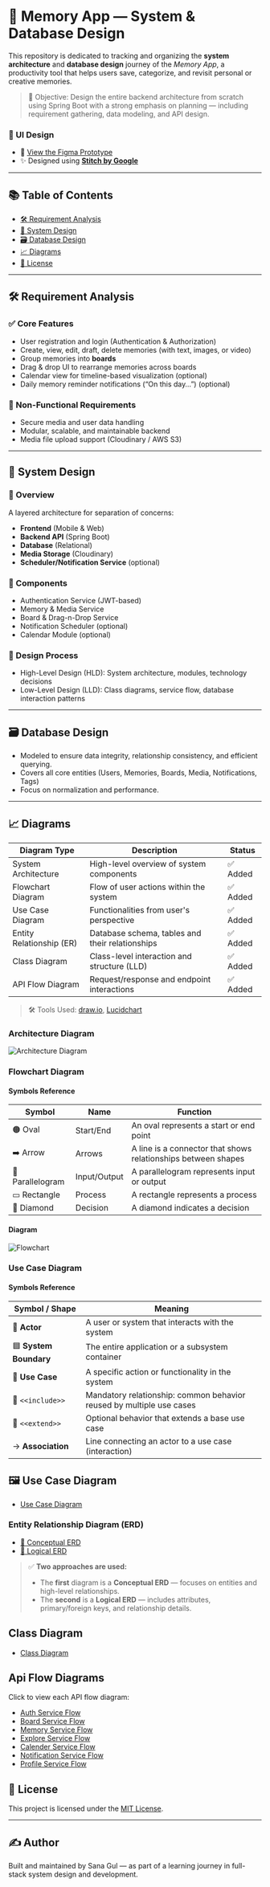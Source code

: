 # 🧠 Memory App — System & Database Design

This repository is dedicated to tracking and organizing the **system architecture** and **database design** journey of the _Memory App_, a productivity tool that helps users save, categorize, and revisit personal or creative memories.

> 🎯 Objective: Design the entire backend architecture from scratch using Spring Boot with a strong emphasis on planning — including requirement gathering, data modeling, and API design.

### 🎨 UI Design
- 📱 [View the Figma Prototype](https://www.figma.com/design/tT1NeXsZG9n306nEg4QpU0/Untitled?node-id=0-1&t=J2jeNuKiBIQBmsho-1)
- ✨ Designed using [**Stitch by Google**](https://stitch.withgoogle.com/)

---

## 📚 Table of Contents

- [🛠 Requirement Analysis](#-requirement-analysis)
- [📐 System Design](#-system-design)
- [🗃️ Database Design](#-database-design)
- [📈 Diagrams](#-diagrams)
- [📃 License](#-license)

---

## 🛠 Requirement Analysis

### ✅ Core Features
- User registration and login (Authentication & Authorization)
- Create, view, edit, draft, delete memories (with text, images, or video)
- Group memories into **boards**
- Drag & drop UI to rearrange memories across boards
- Calendar view for timeline-based visualization (optional)
- Daily memory reminder notifications (“On this day…”) (optional)

### 🧰 Non-Functional Requirements
- Secure media and user data handling
- Modular, scalable, and maintainable backend
- Media file upload support (Cloudinary / AWS S3)

---

## 📐 System Design

### 🔹 Overview
A layered architecture for separation of concerns:
- **Frontend** (Mobile & Web)
- **Backend API** (Spring Boot)
- **Database** (Relational)
- **Media Storage** (Cloudinary)
- **Scheduler/Notification Service** (optional)

### 🧩 Components
- Authentication Service (JWT-based)
- Memory & Media Service
- Board & Drag-n-Drop Service
- Notification Scheduler (optional)
- Calendar Module (optional)

### 📂 Design Process
- High-Level Design (HLD): System architecture, modules, technology decisions
- Low-Level Design (LLD): Class diagrams, service flow, database interaction patterns

---

## 🗃️ Database Design

- Modeled to ensure data integrity, relationship consistency, and efficient querying.
- Covers all core entities (Users, Memories, Boards, Media, Notifications, Tags)
- Focus on normalization and performance.

---

## 📈 Diagrams

| Diagram Type             | Description                                      | Status  |
|--------------------------|--------------------------------------------------|---------|
| System Architecture      | High-level overview of system components         | ✅ Added  |
| Flowchart Diagram        | Flow of user actions within the system           | ✅ Added  |
| Use Case Diagram         | Functionalities from user's perspective          | ✅ Added  |
| Entity Relationship (ER) | Database schema, tables and their relationships  | ✅ Added  |
| Class Diagram            | Class-level interaction and structure (LLD)      | ✅ Added  |
| API Flow Diagram         | Request/response and endpoint interactions       | ✅ Added  |

> 🛠 Tools Used: [draw.io](https://app.diagrams.net/), [Lucidchart](https://www.lucidchart.com/pages)

### Architecture Diagram
![Architecture Diagram](diagrams/architecture-diagram.png)

### Flowchart Diagram

#### Symbols Reference

| Symbol      | Name        | Function                                                       |
|-------------|-------------|----------------------------------------------------------------|
| 🟠 Oval          | Start/End     | An oval represents a start or end point                       |
| ➡️ Arrow         | Arrows        | A line is a connector that shows relationships between shapes |
| 🔷 Parallelogram | Input/Output  | A parallelogram represents input or output                |
| ▭ Rectangle      | Process       | A rectangle represents a process                              |
| 🔶 Diamond       | Decision      | A diamond indicates a decision                                |

#### Diagram
![Flowchart](diagrams/flowchart-diagram.png)

###  Use Case Diagram 

#### Symbols Reference

| Symbol / Shape      | Meaning                                  |
|---------------------|-------------------------------------------|
| 🧍 **Actor**         | A user or system that interacts with the system |
| 🟦 **System Boundary** | The entire application or a subsystem container |
| 🔹 **Use Case**      | A specific action or functionality in the system |
| 🔁 ``<<include>>``   | Mandatory relationship: common behavior reused by multiple use cases |
| 🧩 ``<<extend>>``    | Optional behavior that extends a base use case |
| -> **Association**   | Line connecting an actor to a use case (interaction) |

## 🖼 Use Case Diagram

- [Use Case Diagram](./diagrams/use-case-diagram.png)

###  Entity Relationship Diagram (ERD)

- [📘 Conceptual ERD](./diagrams/ERD.drawio.png)
- [📗 Logical ERD](./diagrams/erd-diagram.png)

> ✅ **Two approaches are used:**
> - The **first** diagram is a **Conceptual ERD** — focuses on entities and high-level relationships.
> - The **second** is a **Logical ERD** — includes attributes, primary/foreign keys, and relationship details.


## Class Diagram

- [Class Diagram](./diagrams/class-diagram.drawio.png)

## Api Flow Diagrams

Click to view each API flow diagram:

- [Auth Service Flow](./diagrams/auth-module.png)
- [Board Service Flow](./diagrams/board-module.png)
- [Memory Service Flow](./diagrams/memory-module.png)
- [Explore Service Flow](./diagrams/explore-module.png)
- [Calender Service Flow](./diagrams/calender-module.png)
- [Notification Service Flow](./diagrams/notification-module.png)
- [Profile Service Flow](./diagrams/profile-module.png)


## 📃 License

This project is licensed under the [MIT License](LICENSE).

---

## ✍️ Author

Built and maintained by Sana Gul — as part of a learning journey in full-stack system design and development.

